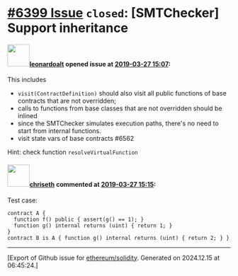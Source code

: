 # [\#6399 Issue](https://github.com/ethereum/solidity/issues/6399) `closed`: [SMTChecker] Support inheritance

#### <img src="https://avatars.githubusercontent.com/u/504195?u=ce2facd14af9fd474ebff49f0d44891f56f7500f&v=4" width="50">[leonardoalt](https://github.com/leonardoalt) opened issue at [2019-03-27 15:07](https://github.com/ethereum/solidity/issues/6399):

This includes
- `visit(ContractDefinition)` should also visit all public functions of base contracts that are not overridden;
- calls to functions from base classes that are not overridden should be inlined
- since the SMTChecker simulates execution paths, there's no need to start from internal functions.
- visit state vars of base contracts #6562 

Hint: check function `resolveVirtualFunction`

#### <img src="https://avatars.githubusercontent.com/u/9073706?v=4" width="50">[chriseth](https://github.com/chriseth) commented at [2019-03-27 15:15](https://github.com/ethereum/solidity/issues/6399#issuecomment-477202995):

Test case:
```
contract A {
  function f() public { assert(g() == 1); }
  function g() internal returns (uint) { return 1; }
}
contract B is A { function g() internal returns (uint) { return 2; } }
```


-------------------------------------------------------------------------------



[Export of Github issue for [ethereum/solidity](https://github.com/ethereum/solidity). Generated on 2024.12.15 at 06:45:24.]
